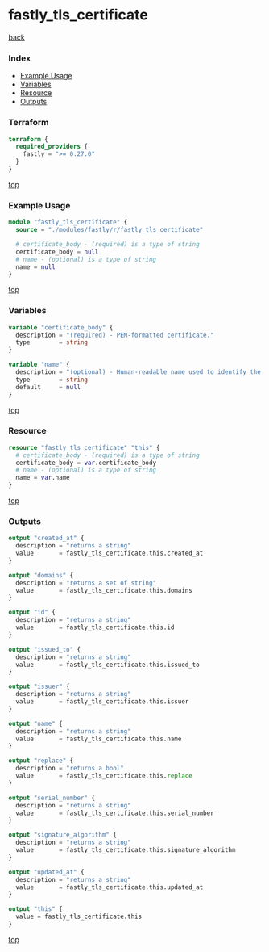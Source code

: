 # fastly_tls_certificate

[back](../fastly.md)

### Index

- [Example Usage](#example-usage)
- [Variables](#variables)
- [Resource](#resource)
- [Outputs](#outputs)

### Terraform

```terraform
terraform {
  required_providers {
    fastly = ">= 0.27.0"
  }
}
```

[top](#index)

### Example Usage

```terraform
module "fastly_tls_certificate" {
  source = "./modules/fastly/r/fastly_tls_certificate"

  # certificate_body - (required) is a type of string
  certificate_body = null
  # name - (optional) is a type of string
  name = null
}
```

[top](#index)

### Variables

```terraform
variable "certificate_body" {
  description = "(required) - PEM-formatted certificate."
  type        = string
}

variable "name" {
  description = "(optional) - Human-readable name used to identify the certificate. Defaults to the certificate's Common Name or first Subject Alternative Name entry."
  type        = string
  default     = null
}
```

[top](#index)

### Resource

```terraform
resource "fastly_tls_certificate" "this" {
  # certificate_body - (required) is a type of string
  certificate_body = var.certificate_body
  # name - (optional) is a type of string
  name = var.name
}
```

[top](#index)

### Outputs

```terraform
output "created_at" {
  description = "returns a string"
  value       = fastly_tls_certificate.this.created_at
}

output "domains" {
  description = "returns a set of string"
  value       = fastly_tls_certificate.this.domains
}

output "id" {
  description = "returns a string"
  value       = fastly_tls_certificate.this.id
}

output "issued_to" {
  description = "returns a string"
  value       = fastly_tls_certificate.this.issued_to
}

output "issuer" {
  description = "returns a string"
  value       = fastly_tls_certificate.this.issuer
}

output "name" {
  description = "returns a string"
  value       = fastly_tls_certificate.this.name
}

output "replace" {
  description = "returns a bool"
  value       = fastly_tls_certificate.this.replace
}

output "serial_number" {
  description = "returns a string"
  value       = fastly_tls_certificate.this.serial_number
}

output "signature_algorithm" {
  description = "returns a string"
  value       = fastly_tls_certificate.this.signature_algorithm
}

output "updated_at" {
  description = "returns a string"
  value       = fastly_tls_certificate.this.updated_at
}

output "this" {
  value = fastly_tls_certificate.this
}
```

[top](#index)
